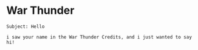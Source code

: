 # War Thunder

    Subject: Hello

    i saw your name in the War Thunder Credits, and i just wanted to say hi!
